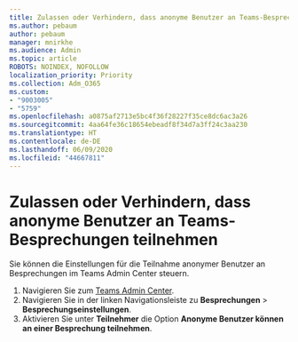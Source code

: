 ```yaml
---
title: Zulassen oder Verhindern, dass anonyme Benutzer an Teams-Besprechungen teilnehmen
ms.author: pebaum
author: pebaum
manager: mnirkhe
ms.audience: Admin
ms.topic: article
ROBOTS: NOINDEX, NOFOLLOW
localization_priority: Priority
ms.collection: Adm_O365
ms.custom:
- "9003005"
- "5759"
ms.openlocfilehash: a0875af2713e5bc4f36f28227f35ce8dc6ac3a26
ms.sourcegitcommit: 4aa64fe36c18654ebeadf8f34d7a3ff24c3aa230
ms.translationtype: HT
ms.contentlocale: de-DE
ms.lasthandoff: 06/09/2020
ms.locfileid: "44667811"
---
```

# <a name="allow-or-prevent-anonymous-users-from-joining-teams-meetings"></a>Zulassen oder Verhindern, dass anonyme Benutzer an Teams-Besprechungen teilnehmen

Sie können die Einstellungen für die Teilnahme anonymer Benutzer an Besprechungen im Teams Admin Center steuern.

1.  Navigieren Sie zum [Teams Admin Center](https://admin.teams.microsoft.com).
2.  Navigieren Sie in der linken Navigationsleiste zu **Besprechungen**  >  **Besprechungseinstellungen**.
3.  Aktivieren Sie unter **Teilnehmer** die Option **Anonyme Benutzer können an einer Besprechung teilnehmen**.